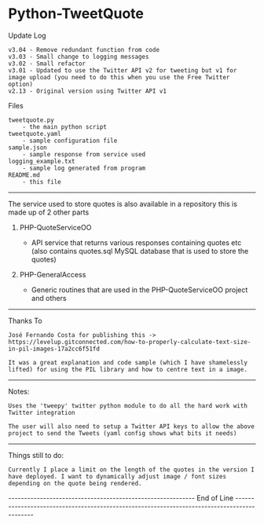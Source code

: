 # Python-TweetQuote

Update Log

    v3.04 - Remove redundant function from code
    v3.03 - Small change to logging messages
    v3.02 - Small refactor
    v3.01 - Updated to use the Twitter API v2 for tweeting but v1 for image upload (you need to do this when you use the Free Twitter option)
    v2.13 - Original version using Twitter API v1

Files

    tweetquote.py
        - the main python script
    tweetquote.yaml
        - sample configuration file
    sample.json
        - sample response from service used
    logging_example.txt
        - sample log generated from program
    README.md
        - this file

--------------------------------------------------------------------------------------------------------------------------------------------------------------------

The service used to store quotes is also available in a repository this is made up of 2 other parts

1. PHP-QuoteServiceOO
    - API service that returns various responses containing quotes etc (also contains quotes.sql MySQL database that is used to store the quotes)
    
2. PHP-GeneralAccess 
    - Generic routines that are used in the PHP-QuoteServiceOO project and others

--------------------------------------------------------------------------------------------------------------------------------------------------------------------

Thanks To

    José Fernando Costa for publishing this -> https://levelup.gitconnected.com/how-to-properly-calculate-text-size-in-pil-images-17a2cc6f51fd

    It was a great explanation and code sample (which I have shamelessly lifted) for using the PIL library and how to centre text in a image.

--------------------------------------------------------------------------------------------------------------------------------------------------------------------

Notes:
    
    Uses the 'tweepy' twitter python module to do all the hard work with Twitter integration

    The user will also need to setup a Twitter API keys to allow the above project to send the Tweets (yaml config shows what bits it needs)

--------------------------------------------------------------------------------------------------------------------------------------------------------------------

Things still to do:

    Currently I place a limit on the length of the quotes in the version I have deployed. I want to dynamically adjust image / font sizes depending on the quote being rendered.

----------------------------------------------------------- End of Line --------------------------------------------------------------------------------------------

